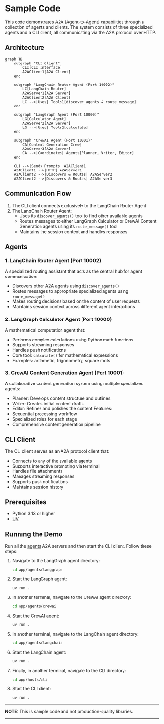 # Sample Code

This code demonstrates A2A (Agent-to-Agent) capabilities through a collection of agents and clients. The system consists of three specialized agents and a CLI client, all communicating via the A2A protocol over HTTP.

## Architecture

```mermaid
graph TB
    subgraph "CLI Client"
        CLI[CLI Interface]
        A2AClient1[A2A Client]
    end

    subgraph "LangChain Router Agent (Port 10002)"
        LC[LangChain Router]
        A2AServer1[A2A Server]
        A2AClient2[A2A Client]
        LC -->|Uses| Tools1[discover_agents & route_message]
    end

    subgraph "LangGraph Agent (Port 10000)"
        LG[Calculator Agent]
        A2AServer2[A2A Server]
        LG -->|Uses| Tools2[calculate]
    end

    subgraph "CrewAI Agent (Port 10001)"
        CA[Content Generation Crew]
        A2AServer3[A2A Server]
        CA -->|Coordinates| Agents[Planner, Writer, Editor]
    end

    CLI -->|Sends Prompts| A2AClient1
    A2AClient1 -->|HTTP| A2AServer1
    A2AClient2 -->|Discovers & Routes| A2AServer2
    A2AClient2 -->|Discovers & Routes| A2AServer3

```

## Communication Flow

1. The CLI client connects exclusively to the LangChain Router Agent
2. The LangChain Router Agent:
   - Uses its `discover_agents()` tool to find other available agents
   - Routes messages to either LangGraph Calculator or CrewAI Content Generation agents using its `route_message()` tool
   - Maintains the session context and handles responses

## Agents

### 1. LangChain Router Agent (Port 10002)

A specialized routing assistant that acts as the central hub for agent communication:

- Discovers other A2A agents using `discover_agents()`
- Routes messages to appropriate specialized agents using `route_message()`
- Makes routing decisions based on the content of user requests
- Maintains session context across different agent interactions

### 2. LangGraph Calculator Agent (Port 10000)

A mathematical computation agent that:

- Performs complex calculations using Python math functions
- Supports streaming responses
- Handles push notifications
- Core tool: `calculate()` for mathematical expressions
- Examples: arithmetic, trigonometry, square roots

### 3. CrewAI Content Generation Agent (Port 10001)

A collaborative content generation system using multiple specialized agents:

- Planner: Develops content structure and outlines
- Writer: Creates initial content drafts
- Editor: Refines and polishes the content
  Features:
- Sequential processing workflow
- Specialized roles for each stage
- Comprehensive content generation pipeline

## CLI Client

The CLI client serves as an A2A protocol client that:

- Connects to any of the available agents
- Supports interactive prompting via terminal
- Handles file attachments
- Manages streaming responses
- Supports push notifications
- Maintains session history

## Prerequisites

- Python 3.13 or higher
- [UV](https://docs.astral.sh/uv/)

## Running the Demo

Run all the [agents](/app/agents/README.md) A2A servers and then start the CLI client. Follow these steps:

1. Navigate to the LangGraph agent directory:
   ```bash
   cd app/agents/langgraph
   ```
2. Start the LangGraph agent:

   ```bash
   uv run .
   ```

3. In another terminal, navigate to the CrewAI agent directory:
   ```bash
   cd app/agents/crewai
   ```
4. Start the CrewAI agent:

   ```bash
   uv run .
   ```

5. In another terminal, navigate to the LangChain agent directory:
   ```bash
   cd app/agents/langchain
   ```
6. Start the LangChain agent:

   ```bash
   uv run .
   ```

7. Finally, in another terminal, navigate to the CLI directory:
   ```bash
   cd app/hosts/cli
   ```
8. Start the CLI client:
   ```bash
   uv run .
   ```

---

**NOTE:**
This is sample code and not production-quality libraries.

---
